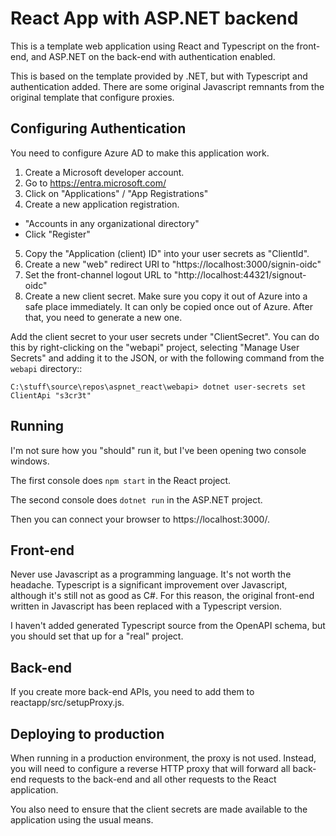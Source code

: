 React App with ASP.NET backend
==============================

This is a template web application using React and Typescript on the front-end, and ASP.NET on the back-end with authentication enabled.

This is based on the template provided by .NET, but with Typescript and authentication added. There are some original Javascript remnants from the original template that configure proxies. 


Configuring Authentication
--------------------------

You need to configure Azure AD to make this application work. 

1. Create a Microsoft developer account. 
2. Go to https://entra.microsoft.com/
3. Click on "Applications" / "App Registrations"
4. Create a new application registration. 
  * "Accounts in any organizational directory"
  * Click "Register"
5. Copy the "Application (client) ID" into your user secrets as "ClientId".
6. Create a new "web" redirect URI to "https://localhost:3000/signin-oidc"
0. Set the front-channel logout URL to "http://localhost:44321/signout-oidc"
7. Create a new client secret. Make sure you copy it out of Azure into a safe place immediately. It can only be copied once out of Azure. After that, you need to generate a new one.

Add the client secret to your user secrets under "ClientSecret". You can do this by right-clicking on the "webapi" project, selecting "Manage User Secrets" and adding it to the JSON, or with the following command from the `webapi` directory::

    C:\stuff\source\repos\aspnet_react\webapi> dotnet user-secrets set ClientApi "s3cr3t"

Running
-------

I'm not sure how you "should" run it, but I've been opening two console windows. 

The first console does `npm start` in the React project.

The second console does `dotnet run` in the ASP.NET project.

Then you can connect your browser to https://localhost:3000/. 

Front-end
----------

Never use Javascript as a programming language. It's not worth the headache. Typescript is a significant improvement over Javascript, although it's still not as good as C#. For this reason, the original front-end written in Javascript has been replaced with a Typescript version.

I haven't added generated Typescript source from the OpenAPI schema, but you should set that up for a "real" project.

Back-end
--------

If you create more back-end APIs, you need to add them to reactapp/src/setupProxy.js.

Deploying to production
------------------------

When running in a production environment, the proxy is not used. Instead, you will need to configure a reverse HTTP proxy that will forward all back-end requests to the back-end and all other requests to the React application.

You also need to ensure that the client secrets are made available to the application using the usual means. 
